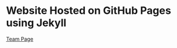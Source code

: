 # Website Hosted on GitHub Pages using Jekyll
[Team Page](https://cse110-sp25-group12.github.io/cse110-sp25-group12/)
